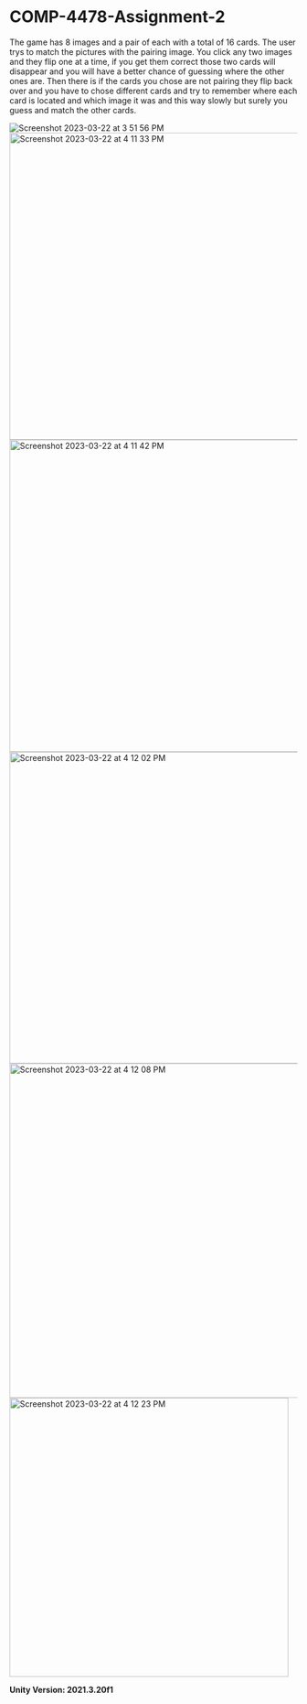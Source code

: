 # COMP-4478-Assignment-2

The game has 8 images and a pair of each with a total of 16 cards. The user trys to match the pictures with the pairing image. You click any two images and 
they flip one at a time, if you get them correct those two cards will disappear and you will have a better chance of guessing where the other ones are. Then there is if the cards you chose are not pairing they flip back over and you have to chose different cards and try to remember where each card is located and which image it was and this way slowly but surely you guess and match the other cards. 

![Screenshot 2023-03-22 at 3 51 56 PM](https://user-images.githubusercontent.com/71044362/227026017-b4c7a897-2407-4b6e-92fc-e6b844d39986.png)
<img width="537" alt="Screenshot 2023-03-22 at 4 11 33 PM" src="https://user-images.githubusercontent.com/71044362/227026802-18da4a83-240a-406f-b62e-1ba695c8ad8b.png">
<img width="546" alt="Screenshot 2023-03-22 at 4 11 42 PM" src="https://user-images.githubusercontent.com/71044362/227026805-d694fa4a-3ce7-45f0-9625-00c25c24f188.png">
<img width="545" alt="Screenshot 2023-03-22 at 4 12 02 PM" src="https://user-images.githubusercontent.com/71044362/227026810-d742e989-9138-4d8c-9250-622b4f864e2d.png">
<img width="585" alt="Screenshot 2023-03-22 at 4 12 08 PM" src="https://user-images.githubusercontent.com/71044362/227026815-b7afa65a-f5ff-44fc-84b0-b2a7c4302b2f.png">
<img width="488" alt="Screenshot 2023-03-22 at 4 12 23 PM" src="https://user-images.githubusercontent.com/71044362/227026818-c9035a2e-8142-4430-ba06-92310180a1c3.png">


**Unity Version: 2021.3.20f1**
